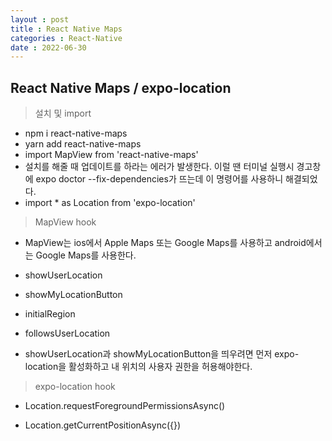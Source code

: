 ```yaml
---
layout : post
title : React Native Maps
categories : React-Native
date : 2022-06-30
---
```


## React Native Maps / expo-location

> 설치 및 import

* npm i react-native-maps
* yarn add react-native-maps
* import MapView from 'react-native-maps'
* 설치를 해줄 때 업데이트를 하라는 에러가 발생한다.
이럴 땐 터미널 실행시 경고창에 expo doctor --fix-dependencies가 뜨는데 이 명령어를 사용하니 해결되었다.
* import * as Location from 'expo-location'

> MapView hook

* MapView는 ios에서 Apple Maps 또는 Google Maps를 사용하고 android에서는 Google Maps를 사용한다.

* showUserLocation

* showMyLocationButton

* initialRegion

* followsUserLocation

* showUserLocation과 showMyLocationButton을 띄우려면 먼저 expo-location을 활성화하고 내 위치의 사용자 권한을 허용해야한다.

> expo-location hook

* Location.requestForegroundPermissionsAsync()

* Location.getCurrentPositionAsync({})